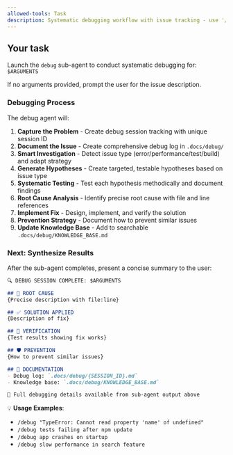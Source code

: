 ```yaml
---
allowed-tools: Task
description: Systematic debugging workflow with issue tracking - use '/debug [issue description]'
---
```


## Your task

Launch the `debug` sub-agent to conduct systematic debugging for: `$ARGUMENTS`

If no arguments provided, prompt the user for the issue description.

### Debugging Process

The debug agent will:

1. **Capture the Problem** - Create debug session tracking with unique session ID
2. **Document the Issue** - Create comprehensive debug log in `.docs/debug/`
3. **Smart Investigation** - Detect issue type (error/performance/test/build) and adapt strategy
4. **Generate Hypotheses** - Create targeted, testable hypotheses based on issue type
5. **Systematic Testing** - Test each hypothesis methodically and document findings
6. **Root Cause Analysis** - Identify precise root cause with file and line references
7. **Implement Fix** - Design, implement, and verify the solution
8. **Prevention Strategy** - Document how to prevent similar issues
9. **Update Knowledge Base** - Add to searchable `.docs/debug/KNOWLEDGE_BASE.md`

### Next: Synthesize Results

After the sub-agent completes, present a concise summary to the user:

```markdown
🔍 DEBUG SESSION COMPLETE: $ARGUMENTS

## 🎯 ROOT CAUSE
{Precise description with file:line}

## ✅ SOLUTION APPLIED
{Description of fix}

## 📝 VERIFICATION
{Test results showing fix works}

## 🛡️ PREVENTION
{How to prevent similar issues}

## 📄 DOCUMENTATION
- Debug log: `.docs/debug/{SESSION_ID}.md`
- Knowledge base: `.docs/debug/KNOWLEDGE_BASE.md`

📄 Full debugging details available from sub-agent output above
```

💡 **Usage Examples**:
- `/debug "TypeError: Cannot read property 'name' of undefined"`
- `/debug tests failing after npm update`
- `/debug app crashes on startup`
- `/debug slow performance in search feature`
